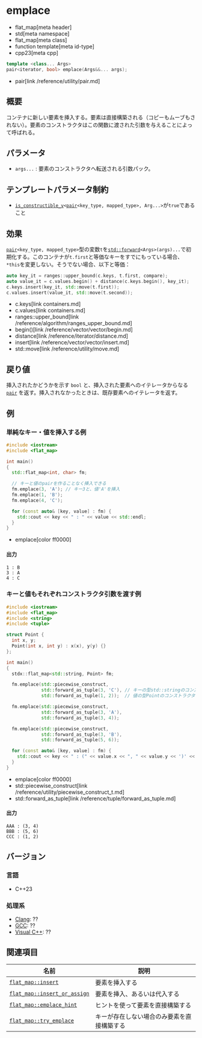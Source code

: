 # emplace
* flat_map[meta header]
* std[meta namespace]
* flat_map[meta class]
* function template[meta id-type]
* cpp23[meta cpp]

```cpp
template <class... Args>
pair<iterator, bool> emplace(Args&&... args);
```
* pair[link /reference/utility/pair.md]

## 概要
コンテナに新しい要素を挿入する。要素は直接構築される（コピーもムーブもされない）。要素のコンストラクタはこの関数に渡された引数を与えることによって呼ばれる。


## パラメータ
- `args...` : 要素のコンストラクタへ転送される引数パック。


## テンプレートパラメータ制約
- [`is_constructible_v`](/reference/type_traits/is_constructible.md)`<`[`pair`](/reference/utility/pair.md)`<key_type, mapped_type>, Arg...>`が`true`であること


## 効果
[`pair`](/reference/utility/pair.md)`<key_type, mapped_type>`型の変数`t`を[`std::forward`](/reference/utility/forward.md)`<Args>(args)...`で初期化する。このコンテナが`t.first`と等価なキーをすでにもっている場合、`*this`を変更しない。そうでない場合、以下と等価：

```cpp
auto key_it = ranges::upper_bound(c.keys, t.first, compare);
auto value_it = c.values.begin() + distance(c.keys.begin(), key_it);
c.keys.insert(key_it, std::move(t.first));
c.values.insert(value_it, std::move(t.second));
```
* c.keys[link containers.md]
* c.values[link containers.md]
* ranges::upper_bound[link /reference/algorithm/ranges_upper_bound.md]
* begin()[link /reference/vector/vector/begin.md]
* distance[link /reference/iterator/distance.md]
* insert[link /reference/vector/vector/insert.md]
* std::move[link /reference/utility/move.md]


## 戻り値
挿入されたかどうかを示す `bool` と、挿入された要素へのイテレータからなる [`pair`](/reference/utility/pair.md) を返す。挿入されなかったときは、既存要素へのイテレータを返す。


## 例
### 単純なキー・値を挿入する例
```cpp example
#include <iostream>
#include <flat_map>

int main()
{
  std::flat_map<int, char> fm;

  // キーと値のpairを作ることなく挿入できる
  fm.emplace(3, 'A'); // キー3と、値'A'を挿入
  fm.emplace(1, 'B');
  fm.emplace(4, 'C');

  for (const auto& [key, value] : fm) {
    std::cout << key << " : " << value << std::endl;
  }
}
```
* emplace[color ff0000]

#### 出力
```
1 : B
3 : A
4 : C
```

### キーと値もそれぞれコンストラクタ引数を渡す例
```cpp example
#include <iostream>
#include <flat_map>
#include <string>
#include <tuple>

struct Point {
  int x, y;
  Point(int x, int y) : x(x), y(y) {}
};

int main()
{
  stdx::flat_map<std::string, Point> fm;

  fm.emplace(std::piecewise_construct,
             std::forward_as_tuple(3, 'C'), // キーの型std::stringのコンストラクタ引数を渡す
             std::forward_as_tuple(1, 2));  // 値の型Pointのコンストラクタ引数を渡す

  fm.emplace(std::piecewise_construct,
             std::forward_as_tuple(3, 'A'),
             std::forward_as_tuple(3, 4));

  fm.emplace(std::piecewise_construct,
             std::forward_as_tuple(3, 'B'),
             std::forward_as_tuple(5, 6));

  for (const auto& [key, value] : fm) {
    std::cout << key << " : (" << value.x << ", " << value.y << ')' << std::endl;
  }
}
```
* emplace[color ff0000]
* std::piecewise_construct[link /reference/utility/piecewise_construct_t.md]
* std::forward_as_tuple[link /reference/tuple/forward_as_tuple.md]

#### 出力
```
AAA : (3, 4)
BBB : (5, 6)
CCC : (1, 2)
```

## バージョン
### 言語
- C++23

### 処理系
- [Clang](/implementation.md#clang): ??
- [GCC](/implementation.md#gcc): ??
- [Visual C++](/implementation.md#visual_cpp): ??


## 関連項目

| 名前                                           | 説明                                       |
|------------------------------------------------|--------------------------------------------|
| [`flat_map::insert`](insert.md.nolink)                     | 要素を挿入する                             |
| [`flat_map::insert_or_assign`](insert_or_assign.md.nolink) | 要素を挿入、あるいは代入する               |
| [`flat_map::emplace_hint`](emplace_hint.md)         | ヒントを使って要素を直接構築する           |
| [`flat_map::try_emplace`](try_emplace.md.nolink)           | キーが存在しない場合のみ要素を直接構築する |

